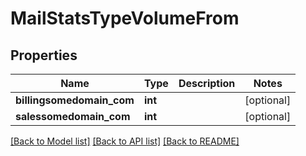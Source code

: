 # MailStatsTypeVolumeFrom

## Properties
Name | Type | Description | Notes
------------ | ------------- | ------------- | -------------
**billingsomedomain_com** | **int** |  | [optional] 
**salessomedomain_com** | **int** |  | [optional] 

[[Back to Model list]](../README.md#documentation-for-models) [[Back to API list]](../README.md#documentation-for-api-endpoints) [[Back to README]](../README.md)

